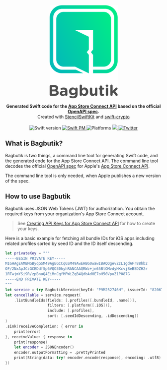 <p align="center">
    <br />
    <img src="https://raw.githubusercontent.com/MortenGregersen/Bagbutik/main/Assets/Bagbutik-logo.png" max-width="90%" alt="Bagbutik" />
</p>

<p align="center">
    <b>Generated Swift code for the <a href="https://developer.apple.com/documentation/appstoreconnectapi">App Store Connect API</a> based on the official <a href="https://en.wikipedia.org/wiki/OpenAPI_Specification">OpenAPI spec</a>.</b><br />
    Created with <a href="https://github.com/SwiftGen/StencilSwiftKit">StencilSwiftKit</a> and <a href="https://github.com/apple/swift-crypto">swift-crypto</a><br />
    <br />
    <img src="https://img.shields.io/badge/Swift-5.3-brightgreen.svg" alt="Swift version" />
    <a href="https://swift.org/package-manager">
        <img src="https://img.shields.io/badge/SwiftPM-compatible-brightgreen.svg?style=flat" alt="Swift PM" />
    </a>
    <img src="https://img.shields.io/badge/platforms-Mac+iOS-brightgreen.svg?style=flat" alt="Platforms" />
    <a href="https://codecov.io/gh/MortenGregersen/Bagbutik">
        <img src="https://codecov.io/gh/MortenGregersen/Bagbutik/branch/main/graph/badge.svg?token=oJZWL49t0G"/>
    </a>
    <a href="https://twitter.com/mortengregersen">
        <img src="https://img.shields.io/badge/twitter-@mortengregersen-blue.svg?style=flat" alt="Twitter" />
    </a>
</p>

## What is Bagbutik?
Bagbutik is two things, a command line tool for generating Swift code, and the generated code for the App Store Connect API. The command line tool decodes the official <a href="https://en.wikipedia.org/wiki/OpenAPI_Specification">OpenAPI spec</a> for Apple's <a href="https://developer.apple.com/documentation/appstoreconnectapi">App Store Connect API</a>.

The command line tool is only needed, when Apple publishes a new version of the spec.

## How to use Bagbutik
Bagbutik uses JSON Web Tokens (JWT) for authorization. You obtain the required keys from your organization's App Store Connect account.

> See [Creating API Keys for App Store Connect API](https://developer.apple.com/documentation/appstoreconnectapi/creating_api_keys_for_app_store_connect_api) for how to create your keys.

Here is a basic example for fetching all bundle IDs for iOS apps including related profiles sorted by seed ID and the ID itself descending.

```swift
let privateKey = """
-----BEGIN PRIVATE KEY-----
MIGHAgEAMBMGByqGSM49AgEGCCqGSM49AwEHBG0wawIBAQQgevZzL1gdAFr88hb2
OF/2NxApJCzGCEDdfSp6VQO30hyhRANCAAQRWz+jn65BtOMvdyHKcvjBeBSDZH2r
1RTwjmYSi9R/zpBnuQ4EiMnCqfMPWiZqB4QdbAd0E7oH50VpuZ1P087G
-----END PRIVATE KEY-----
"""
let service = try BagbutikService(keyId: "P9M252746H", issuerId: "82067982-6b3b-4a48-be4f-5b10b373c5f2", privateKey: privateKey)
let cancellable = service.request(
    .listBundleIds(fields: [.profiles([.bundleId, .name])],
                   filters: [.platform([.iOS])],
                   include: [.profiles],
                   sort: [.seedIdDescending, .idDescending])
)
.sink(receiveCompletion: { error in
    print(error)
}, receiveValue: { response in
    print(response)
    let encoder = JSONEncoder()
    encoder.outputFormatting = .prettyPrinted
    print(String(data: try! encoder.encode(response), encoding: .utf8)!)
})
```
